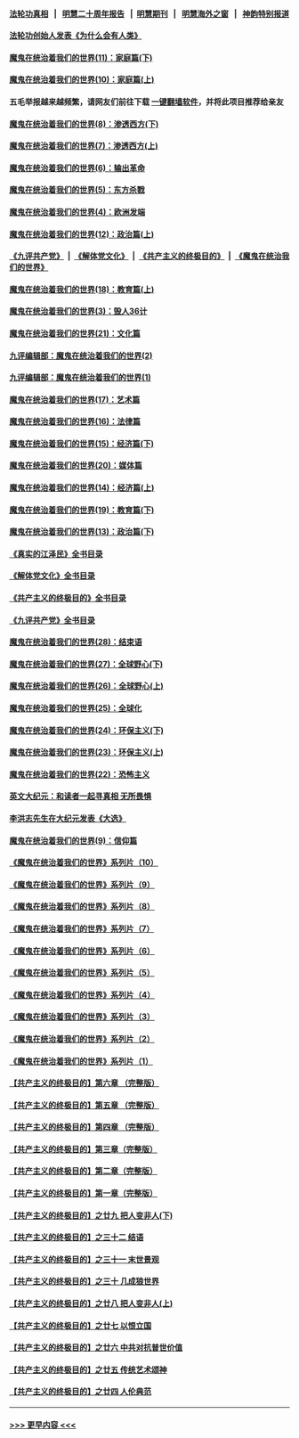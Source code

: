 #### [法轮功真相](https://github.com/gfw-breaker/truth/blob/master/README.md?t=0) &nbsp;&nbsp;|&nbsp;&nbsp; [明慧二十周年报告](https://github.com/gfw-breaker/mh-reports/blob/master/README.md?t=0) &nbsp;&nbsp;|&nbsp;&nbsp;[明慧期刊](https://github.com/gfw-breaker/mh-qikan) &nbsp;&nbsp;|&nbsp;&nbsp; [明慧海外之窗](https://github.com/gfw-breaker/mh-news/blob/master/README.md?t=0) &nbsp;&nbsp;|&nbsp;&nbsp; [神韵特别报道](https://github.com/gfw-breaker/mh-news/blob/master/shenyun.md?t=0)
#### [法轮功创始人发表《为什么会有人类》](../pages/nsc422/n13912117.md?t=02201843) 
#### [魔鬼在统治着我们的世界(11)：家庭篇(下)](../pages/nsc422/n10440961.md?t=02201843) 
#### [魔鬼在统治着我们的世界(10)：家庭篇(上)](../pages/nsc422/n10435448.md?t=02201843) 
#### 五毛举报越来越频繁，请网友们前往下载 [一键翻墙软件](https://github.com/gfw-breaker/ssr-accounts)，并将此项目推荐给亲友
#### [魔鬼在统治着我们的世界(8)：渗透西方(下)](../pages/nsc422/n10429603.md?t=02201843) 
#### [魔鬼在统治着我们的世界(7)：渗透西方(上)](../pages/nsc422/n10426013.md?t=02201843) 
#### [魔鬼在统治着我们的世界(6)：输出革命](../pages/nsc422/n10421536.md?t=02201843) 
#### [魔鬼在统治着我们的世界(5)：东方杀戮](../pages/nsc422/n10417707.md?t=02201843) 
#### [魔鬼在统治着我们的世界(4)：欧洲发端](../pages/nsc422/n10414890.md?t=02201843) 
#### [魔鬼在统治着我们的世界(12)：政治篇(上)](../pages/nsc422/n10444576.md?t=02201843) 
#### [《九评共产党》](https://github.com/begood0513/9ping.md/blob/master/README.md) &nbsp;|&nbsp; [《解体党文化》](../../../../jtdwh.md/blob/master/README.md)  &nbsp;|&nbsp; [《共产主义的终极目的》](../../../../gczydzjmd.md/blob/master/README.md) &nbsp;|&nbsp; [《魔鬼在统治我们的世界》](../../../../mgztzwmdsj.md/blob/master/README.md) 
#### [魔鬼在统治着我们的世界(18)：教育篇(上)](../pages/nsc422/n10526970.md?t=02201843) 
#### [魔鬼在统治着我们的世界(3)：毁人36计](../pages/nsc422/n10411583.md?t=02201843) 
#### [魔鬼在统治着我们的世界(21)：文化篇](../pages/nsc422/n10597706.md?t=02201843) 
#### [九评编辑部：魔鬼在统治着我们的世界(2)](../pages/nsc422/n10410036.md?t=02201843) 
#### [九评编辑部：魔鬼在统治着我们的世界(1)](../pages/nsc422/n10406825.md?t=02201843) 
#### [魔鬼在统治着我们的世界(17)：艺术篇](../pages/nsc422/n10499093.md?t=02201843) 
#### [魔鬼在统治着我们的世界(16)：法律篇](../pages/nsc422/n10485969.md?t=02201843) 
#### [魔鬼在统治着我们的世界(15)：经济篇(下)](../pages/nsc422/n10469975.md?t=02201843) 
#### [魔鬼在统治着我们的世界(20)：媒体篇](../pages/nsc422/n10586579.md?t=02201843) 
#### [魔鬼在统治着我们的世界(14)：经济篇(上)](../pages/nsc422/n10457370.md?t=02201843) 
#### [魔鬼在统治着我们的世界(19)：教育篇(下)](../pages/nsc422/n10564808.md?t=02201843) 
#### [魔鬼在统治着我们的世界(13)：政治篇(下)](../pages/nsc422/n10448270.md?t=02201843) 
#### [《真实的江泽民》全书目录](../pages/nsc422/n13721399.md?t=02201843) 
#### [《解体党文化》全书目录](../pages/nsc422/n13721157.md?t=02201843) 
#### [《共产主义的终极目的》全书目录](../pages/nsc422/n13721048.md?t=02201843) 
#### [《九评共产党》全书目录](../pages/nsc422/n13708085.md?t=02201843) 
#### [魔鬼在统治着我们的世界(28)：结束语](../pages/nsc422/n10936246.md?t=02201843) 
#### [魔鬼在统治着我们的世界(27)：全球野心(下)](../pages/nsc422/n10928319.md?t=02201843) 
#### [魔鬼在统治着我们的世界(26)：全球野心(上)](../pages/nsc422/n10900318.md?t=02201843) 
#### [魔鬼在统治着我们的世界(25)：全球化](../pages/nsc422/n10788205.md?t=02201843) 
#### [魔鬼在统治着我们的世界(24)：环保主义(下)](../pages/nsc422/n10695307.md?t=02201843) 
#### [魔鬼在统治着我们的世界(23)：环保主义(上)](../pages/nsc422/n10688613.md?t=02201843) 
#### [魔鬼在统治着我们的世界(22)：恐怖主义](../pages/nsc422/n10614727.md?t=02201843) 
#### [英文大纪元：和读者一起寻真相 无所畏惧](../pages/nsc422/n12542027.md?t=02201843) 
#### [李洪志先生在大纪元发表《大选》](../pages/nsc422/n12534746.md?t=02201843) 
#### [魔鬼在统治着我们的世界(9)：信仰篇](../pages/nsc422/n10432159.md?t=02201843) 
#### [《魔鬼在统治着我们的世界》系列片（10）](../pages/nsc422/n12292670.md?t=02201843) 
#### [《魔鬼在统治着我们的世界》系列片（9）](../pages/nsc422/n12290859.md?t=02201843) 
#### [《魔鬼在统治着我们的世界》系列片（8）](../pages/nsc422/n12287445.md?t=02201843) 
#### [《魔鬼在统治着我们的世界》系列片（7）](../pages/nsc422/n12283425.md?t=02201843) 
#### [《魔鬼在统治着我们的世界》系列片（6）](../pages/nsc422/n12282314.md?t=02201843) 
#### [《魔鬼在统治着我们的世界》系列片（5）](../pages/nsc422/n12281419.md?t=02201843) 
#### [《魔鬼在统治着我们的世界》系列片（4）](../pages/nsc422/n12274024.md?t=02201843) 
#### [《魔鬼在统治着我们的世界》系列片（3）](../pages/nsc422/n12271322.md?t=02201843) 
#### [《魔鬼在统治着我们的世界》系列片（2）](../pages/nsc422/n12269049.md?t=02201843) 
#### [《魔鬼在统治着我们的世界》系列片（1）](../pages/nsc422/n12267575.md?t=02201843) 
#### [【共产主义的终极目的】第六章 （完整版）](../pages/nsc422/n11428913.md?t=02201843) 
#### [【共产主义的终极目的】第五章 （完整版）](../pages/nsc422/n11428912.md?t=02201843) 
#### [【共产主义的终极目的】第四章 （完整版）](../pages/nsc422/n11428907.md?t=02201843) 
#### [【共产主义的终极目的】第三章（完整版）](../pages/nsc422/n11428848.md?t=02201843) 
#### [【共产主义的终极目的】第二章（完整版）](../pages/nsc422/n11428831.md?t=02201843) 
#### [【共产主义的终极目的】第一章（完整版）](../pages/nsc422/n11417651.md?t=02201843) 
#### [【共产主义的终极目的】之廿九 把人变非人(下)](../pages/nsc422/n11344140.md?t=02201843) 
#### [【共产主义的终极目的】之三十二 结语](../pages/nsc422/n11360535.md?t=02201843) 
#### [【共产主义的终极目的】之三十一 末世景观](../pages/nsc422/n11351129.md?t=02201843) 
#### [【共产主义的终极目的】之三十 几成狼世界](../pages/nsc422/n11348280.md?t=02201843) 
#### [【共产主义的终极目的】之廿八 把人变非人(上)](../pages/nsc422/n11340492.md?t=02201843) 
#### [【共产主义的终极目的】之廿七 以恨立国](../pages/nsc422/n11336944.md?t=02201843) 
#### [【共产主义的终极目的】之廿六 中共对抗普世价值](../pages/nsc422/n11324785.md?t=02201843) 
#### [【共产主义的终极目的】之廿五 传统艺术颂神](../pages/nsc422/n11296396.md?t=02201843) 
#### [【共产主义的终极目的】之廿四 人伦典范](../pages/nsc422/n11296397.md?t=02201843) 

----
#### [ >>> 更早内容 <<< ](../indexes/nsc422-earlier.md)
